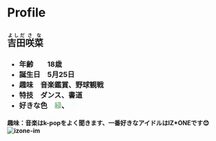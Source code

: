 <!DOCTYPE html>
<html lang="ja">
<head>
  <link rel="stylesheet" href="https://sanachi1027.github.io/ｃｓｓ/style.css">
  <title>自己紹介</title>  
</head>
<body>
  <h1>Profile</h1>

  <h2><ruby>吉田<rt>よしだ</rt>咲菜<rt>さな</rt></ruby></h2>
  <h3><ul><li>年齢　　18歳</li> <li>誕生日　5月25日</li><li>趣味　音楽鑑賞、野球観戦</li><li>特技　ダンス、書道</li>
    <li>好きな色　<span style="color: darkseagreen;">緑</span>、 <span style="color: azure;">白</span></style></span></li></h3>
  </ul>
  <h4>趣味：音楽はk-popをよく聞きます、一番好きなアイドルはIZ*ONEです😊
    <img src="C:\Users\sanay\Downloads\izone-image.jpg" alt="izone-im"/>  </h4>
  <p></p>
</body>
</html>
